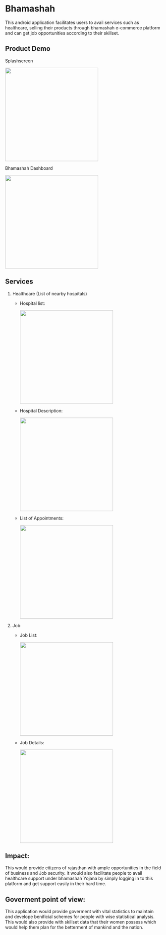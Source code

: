 # Bhamashah

This android application facilitates users to avail services such as healthcare, selling their products through bhamashah e-commerce platform and can get job opportunities according to their skillset.

## Product Demo

Splashscreen

<img src="https://github.com/BirjuVachhani/bhamashah/blob/master/images/ss.png" width="300">

Bhamashah Dashboard

<img src="https://github.com/BirjuVachhani/bhamashah/blob/master/images/deshboard.png" width="300">

## Services

1. Healthcare (List of nearby hospitals)

    * Hospital list:

      <img src="https://github.com/BirjuVachhani/bhamashah/blob/master/images/hospital-list.png" width="300">

    * Hospital Description:

      <img src="https://github.com/BirjuVachhani/bhamashah/blob/master/images/Hospital-description.png" width="300">
    
    * List of Appointments:

      <img src="https://github.com/BirjuVachhani/bhamashah/blob/master/images/List-appointments.png" width="300">
2. Job

    * Job List:

       <img src="https://github.com/BirjuVachhani/bhamashah/blob/master/images/Job-list.png" width="300">
    
    * Job Details:

         <img src="https://github.com/BirjuVachhani/bhamashah/blob/master/images/Job-details.png" width="300">

## Impact: 

This would provide citizens of rajasthan with ample opportunities in the field of business and Job security. It would also facilitate people to avail healthcare support under bhamashah Yojana by simply logging in to this platform and get support easily in their hard time.

## Goverment point of view:

This application would provide goverment with vital statistics to maintain and develope benificial schemes for people with wise statistical analysis. This would also provide with skillset data that their women possess which would help them plan for the betterment of mankind and the nation.
